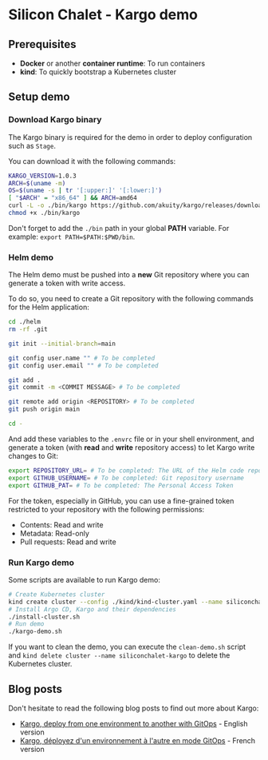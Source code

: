 # Silicon Chalet - Kargo demo

## Prerequisites

* **Docker** or another **container runtime**: To run containers
* **kind**: To quickly bootstrap a Kubernetes cluster

## Setup demo

### Download Kargo binary

The Kargo binary is required for the demo in order to deploy configuration such as ``Stage``.

You can download it with the following commands:

```sh
KARGO_VERSION=1.0.3
ARCH=$(uname -m)
OS=$(uname -s | tr '[:upper:]' '[:lower:]')
[ "$ARCH" = "x86_64" ] && ARCH=amd64
curl -L -o ./bin/kargo https://github.com/akuity/kargo/releases/download/v${KARGO_VERSION}/kargo-${OS}-${ARCH}
chmod +x ./bin/kargo
```

Don't forget to add the ``./bin`` path in your global **PATH** variable. For example: ``export PATH=$PATH:$PWD/bin``.

### Helm demo

The Helm demo must be pushed into a **new** Git repository where you can generate a token with write access.

To do so, you need to create a Git repository with the following commands for the Helm application:

```sh
cd ./helm
rm -rf .git

git init --initial-branch=main

git config user.name "" # To be completed
git config user.email "" # To be completed

git add .
git commit -m <COMMIT MESSAGE> # To be completed

git remote add origin <REPOSITORY> # To be completed
git push origin main

cd -
```

And add these variables to the ``.envrc`` file or in your shell environment, and generate a token (with **read** and **write** repository access) to let Kargo write changes to Git:

```sh
export REPOSITORY_URL= # To be completed: The URL of the Helm code repository
export GITHUB_USERNAME= # To be completed: Git repository username
export GITHUB_PAT= # To be completed: The Personal Access Token
```

For the token, especially in GitHub, you can use a fine-grained token restricted to your repository with the following permissions:

* Contents: Read and write
* Metadata: Read-only
* Pull requests: Read and write

### Run Kargo demo

Some scripts are available to run Kargo demo:

```sh
# Create Kubernetes cluster
kind create cluster --config ./kind/kind-cluster.yaml --name siliconchalet-kargo
# Install Argo CD, Kargo and their dependencies
./install-cluster.sh
# Run demo
./kargo-demo.sh
```

If you want to clean the demo, you can execute the ``clean-demo.sh`` script and ``kind delete cluster --name siliconchalet-kargo`` to delete the Kubernetes cluster.

## Blog posts

Don't hesitate to read the following blog posts to find out more about Kargo:

* [Kargo, deploy from one environment to another with GitOps](https://blog.filador.fr/en/posts/kargo-deploy-from-one-environment-to-another-with-gitops/) - English version
* [Kargo, déployez d'un environnement à l'autre en mode GitOps](https://blog.filador.fr/posts/kargo-deployez-dun-environnement-a-lautre-en-mode-gitops/) - French version
